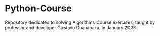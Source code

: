 # Python-Course
Repository dedicated to solving Algorithms Course exercises, taught by professor and developer Gustavo Guanabara, in January 2023
